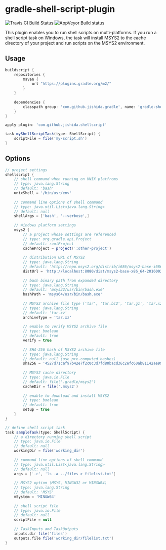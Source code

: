 gradle-shell-script-plugin
==========================

[![Travis CI Build Status](https://travis-ci.org/jishida/gradle-shell-script-plugin.svg?branch=master)](https://travis-ci.org/jishida/gradle-shell-script-plugin)
[![AppVeyor Build status](https://ci.appveyor.com/api/projects/status/x3xrgsne0qixmyrb/branch/master?svg=true)](https://ci.appveyor.com/project/jishida/gradle-shell-script-plugin/branch/master)

This plugin enables you to run shell scripts on multi-platforms. If you run a
shell script task on Windows, the task will install MSYS2 to the cache
directory of your project and run scripts on the MSYS2 environment.

## Usage

```gradle
buildscript {
    repositories {
        maven {
            url "https://plugins.gradle.org/m2/"
        }
    }
    
    dependencies {
        classpath group: 'com.github.jishida.gradle', name: 'gradle-shell-script-plugin', version: '0.1'
    }
}

apply plugin: 'com.github.jishida.shellscript'

task myShellScriptTask(type: ShellScript) {
    scriptFile = file('my-script.sh')
}
```

## Options

```gradle
// project settings
shellscript {
    // shell command when running on UNIX platfroms
    // type: java.lang.String
    // default: 'bash'
    unixShell = '/bin/usr/env'
    
    // command line options of shell command
    // type: java.util.List<java.lang.String>
    // default: null
    shellArgs = ['bash', '--verbose',]
    
    // Windows platform settings
    msys2 {
        // a project whose settings are referenced
        // type: org.gradle.api.Project
        // default: rootProject
        cacheProject = project(':other-project')
        
        // distribution URL of MSYS2
        // type: java.lang.String
        // default: 'http://repo.msys2.org/distrib/i686/msys2-base-i686-20160921.tar.xz'
        distUrl = 'http://localhost:8080/dist/msys2-base-x86_64-20160921.tar.xz'
        
        // bash binary path from expanded directory
        // type: java.lang.String
        // default: 'msys32/usr/bin/bash.exe'
        bashPath = 'msys64/usr/bin/bash.exe'
        
        // MSYS2 archive file type ('tar', 'tar.bz2', 'tar.gz', 'tar.xz' or 'zip')
        // type: java.lang.String
        // default: 'tar.xz'
        archiveType = 'tar.xz'
        
        // enable to verify MSYS2 archive file
        // type: boolean
        // default: true
        verify = true
        
        // SHA-256 hash of MSYS2 archive file
        // type: java.lang.String
        // default: null (use pre-computed hashes)
        sha256 = '4527d71caf97b42e7f2c0c3d7fd80bacd36c2efc60ab81142ae9943ce3470e31'
        
        // MSYS2 cache directory
        // type: java.io.File
        // default: file('.gradle/msys2')
        cacheDir = file('.msys2')
        
        // enable to download and install MSYS2
        // type: boolean
        // default: true
        setup = true
    }
}

// define shell script task
task sampleTask(type: ShellScript) {
    // a directory running shell script
    // type: java.io.File
    // default: null
    workingDir = file('working_dir')
    
    // command line options of shell command
    // type: java.util.List<java.lang.String>
    // default: null
    args = ['-c', 'ls -a ../files > filelist.txt']
    
    // MSYS2 option (MSYS, MINGW32 or MINGW64)
    // type: java.lang.String
    // default: 'MSYS'
    mSystem = 'MINGW64'
    
    // shell script file
    // type: java.io.File
    // default: null
    scriptFile = null
    
    // TaskInputs and TaskOutputs
    inputs.dir file('files')
    outputs.file file('working_dir/filelist.txt')
}
```